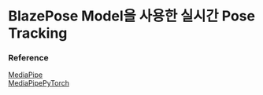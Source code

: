 # BlazePose Model을 사용한 실시간 Pose Tracking

### Reference

[MediaPipe](https://google.github.io/mediapipe/solutions/pose.html)  
[MediaPipePyTorch](https://github.com/zmurez/MediaPipePyTorch)

